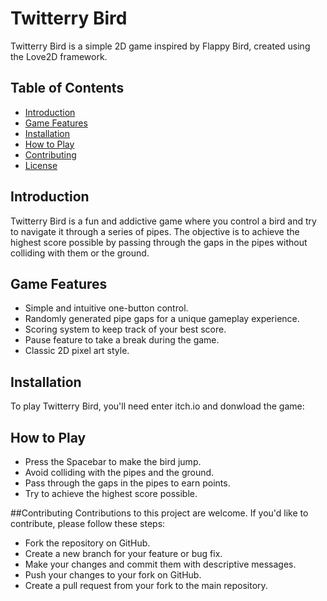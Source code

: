 # Twitterry Bird

Twitterry Bird is a simple 2D game inspired by Flappy Bird, created using the Love2D framework.

## Table of Contents

- [Introduction](#introduction)
- [Game Features](#game-features)
- [Installation](#installation)
- [How to Play](#how-to-play)
- [Contributing](#contributing)
- [License](#license)

## Introduction

Twitterry Bird is a fun and addictive game where you control a bird and try to navigate it through a series of pipes. The objective is to achieve the highest score possible by passing through the gaps in the pipes without colliding with them or the ground.

## Game Features

- Simple and intuitive one-button control.
- Randomly generated pipe gaps for a unique gameplay experience.
- Scoring system to keep track of your best score.
- Pause feature to take a break during the game.
- Classic 2D pixel art style.

## Installation

To play Twitterry Bird, you'll need enter itch.io and donwload the game:

## How to Play
- Press the Spacebar to make the bird jump.
- Avoid colliding with the pipes and the ground.
- Pass through the gaps in the pipes to earn points.
- Try to achieve the highest score possible.

##Contributing
Contributions to this project are welcome. If you'd like to contribute, please follow these steps:

- Fork the repository on GitHub.
- Create a new branch for your feature or bug fix.
- Make your changes and commit them with descriptive messages.
- Push your changes to your fork on GitHub.
- Create a pull request from your fork to the main repository.
